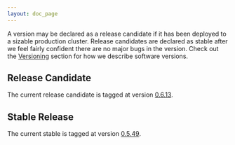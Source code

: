 ```yaml
---
layout: doc_page
---
```

A version may be declared as a release candidate if it has been deployed to a sizable production cluster. Release candidates are declared as stable after we feel fairly confident there are no major bugs in the version. Check out the [Versioning](Versioning.html) section for how we describe software versions.

Release Candidate
-----------------

The current release candidate is tagged at version [0.6.13](https://github.com/metamx/druid/tree/druid-0.6.13).

Stable Release
--------------

The current stable is tagged at version [0.5.49](https://github.com/metamx/druid/tree/druid-0.5.49).
